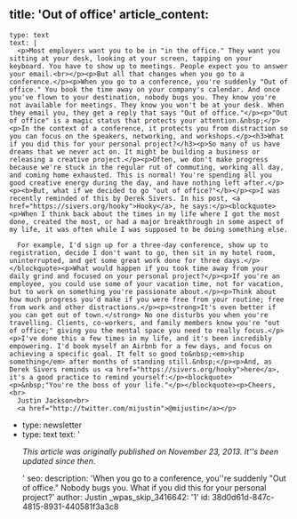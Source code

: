 title: 'Out of office'
article_content:
  -
    type: text
    text: |
      <p>Most employers want you to be in "in the office." They want you sitting at your desk, looking at your screen, tapping on your keyboard. You have to show up to meetings. People expect you to answer your email.<br></p><p>But all that changes when you go to a conference.</p><p>When you go to a conference, you're suddenly "Out of office." You book the time away on your company's calendar. And once you've flown to your destination, nobody bugs you. They know you're not available for meetings. They know you won't be at your desk. When they email you, they get a reply that says "Out of office."</p><p>"Out of office" is a magic status that protects your attention.&nbsp;</p><p>In the context of a conference, it protects you from distraction so you can focus on the speakers, networking, and workshops.</p><h3>What if you did this for your personal project?</h3><p>So many of us have dreams that we never act on. It might be building a business or releasing a creative project.</p><p>Often, we don't make progress because we're stuck in the regular rut of commuting, working all day, and coming home exhausted. This is normal! You're spending all you good creative energy during the day, and have nothing left after.</p><p><b>But, what if we decided to go "out of office?"</b></p><p>I was recently reminded of this by Derek Sivers. In his post, <a href="https://sivers.org/hooky">Hooky</a>, he says:</p><blockquote><p>When I think back about the times in my life where I got the most done, created the most, or had a major breakthrough in some aspect of my life, it was often while I was supposed to be doing something else.
      
      For example, I'd sign up for a three-day conference, show up to registration, decide I don't want to go, then sit in my hotel room, uninterrupted, and get some great work done for three days.</p></blockquote><p>What would happen if you took time away from your daily grind and focused on your personal project?</p><p>If you're an employee, you could use some of your vacation time, not for vacation, but to work on something you're passionate about.</p><p>Think about how much progress you'd make if you were free from your routine; free from work and other distractions.</p><p><strong>It's even better if you can get out of town.</strong> No one disturbs you when you're travelling. Clients, co-workers, and family members know you're "out of office;" giving you the mental space you need to really focus.</p><p>I've done this a few times in my life, and it's been incredibly empowering. I'd book myself an Airbnb for a few days, and focus on achieving a specific goal. It felt so good to&nbsp;<em>ship something</em> after months of standing still.&nbsp;</p><p>And, as Derek Sivers reminds us <a href="https://sivers.org/hooky">here</a>, it's a good practice to remind yourself:</p><blockquote><p>&nbsp;"You're the boss of your life."</p></blockquote><p>Cheers,<br>
      Justin Jackson<br>
      <a href="http://twitter.com/mijustin">@mijustin</a></p>
  -
    type: newsletter
  -
    type: text
    text: '<p><i>This article was originally published on November 23, 2013. It''s been updated since then.</i></p>'
seo:
  description: 'When you go to a conference, you''re suddenly "Out of office." Nobody bugs you. What if you did this for your personal project?'
author: Justin
_wpas_skip_3416642: '1'
id: 38d0d61d-847c-4815-8931-440581f3a3c8
